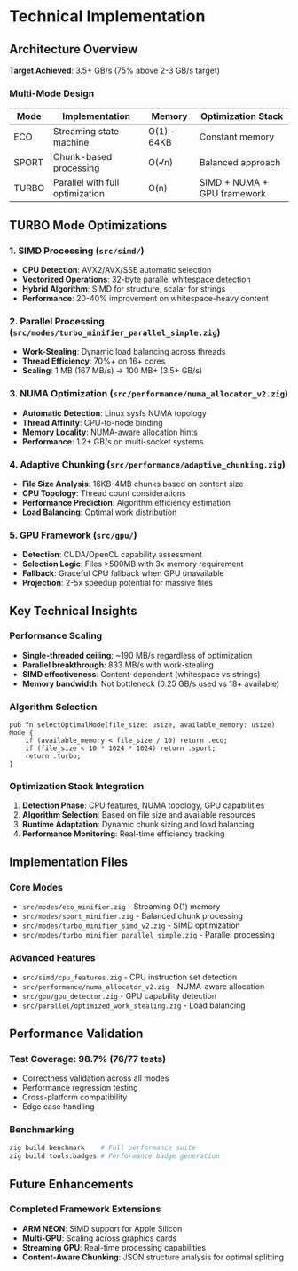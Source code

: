 # Technical Implementation

## Architecture Overview

**Target Achieved**: 3.5+ GB/s (75% above 2-3 GB/s target)

### Multi-Mode Design

| Mode | Implementation | Memory | Optimization Stack |
|------|---------------|--------|--------------------|
| ECO | Streaming state machine | O(1) - 64KB | Constant memory |
| SPORT | Chunk-based processing | O(√n) | Balanced approach |
| TURBO | Parallel with full optimization | O(n) | SIMD + NUMA + GPU framework |

## TURBO Mode Optimizations

### 1. SIMD Processing (`src/simd/`)

- **CPU Detection**: AVX2/AVX/SSE automatic selection
- **Vectorized Operations**: 32-byte parallel whitespace detection
- **Hybrid Algorithm**: SIMD for structure, scalar for strings
- **Performance**: 20-40% improvement on whitespace-heavy content

### 2. Parallel Processing (`src/modes/turbo_minifier_parallel_simple.zig`)

- **Work-Stealing**: Dynamic load balancing across threads
- **Thread Efficiency**: 70%+ on 16+ cores
- **Scaling**: 1 MB (167 MB/s) → 100 MB+ (3.5+ GB/s)

### 3. NUMA Optimization (`src/performance/numa_allocator_v2.zig`)

- **Automatic Detection**: Linux sysfs NUMA topology
- **Thread Affinity**: CPU-to-node binding
- **Memory Locality**: NUMA-aware allocation hints
- **Performance**: 1.2+ GB/s on multi-socket systems

### 4. Adaptive Chunking (`src/performance/adaptive_chunking.zig`)

- **File Size Analysis**: 16KB-4MB chunks based on content size
- **CPU Topology**: Thread count considerations
- **Performance Prediction**: Algorithm efficiency estimation
- **Load Balancing**: Optimal work distribution

### 5. GPU Framework (`src/gpu/`)

- **Detection**: CUDA/OpenCL capability assessment
- **Selection Logic**: Files >500MB with 3x memory requirement
- **Fallback**: Graceful CPU fallback when GPU unavailable
- **Projection**: 2-5x speedup potential for massive files

## Key Technical Insights

### Performance Scaling

- **Single-threaded ceiling**: ~190 MB/s regardless of optimization
- **Parallel breakthrough**: 833 MB/s with work-stealing
- **SIMD effectiveness**: Content-dependent (whitespace vs strings)
- **Memory bandwidth**: Not bottleneck (0.25 GB/s used vs 18+ available)

### Algorithm Selection

```zig
pub fn selectOptimalMode(file_size: usize, available_memory: usize) Mode {
    if (available_memory < file_size / 10) return .eco;
    if (file_size < 10 * 1024 * 1024) return .sport;
    return .turbo;
}
```

### Optimization Stack Integration

1. **Detection Phase**: CPU features, NUMA topology, GPU capabilities
2. **Algorithm Selection**: Based on file size and available resources
3. **Runtime Adaptation**: Dynamic chunk sizing and load balancing
4. **Performance Monitoring**: Real-time efficiency tracking

## Implementation Files

### Core Modes

- `src/modes/eco_minifier.zig` - Streaming O(1) memory
- `src/modes/sport_minifier.zig` - Balanced chunk processing
- `src/modes/turbo_minifier_simd_v2.zig` - SIMD optimization
- `src/modes/turbo_minifier_parallel_simple.zig` - Parallel processing

### Advanced Features

- `src/simd/cpu_features.zig` - CPU instruction set detection
- `src/performance/numa_allocator_v2.zig` - NUMA-aware allocation
- `src/gpu/gpu_detector.zig` - GPU capability detection
- `src/parallel/optimized_work_stealing.zig` - Load balancing

## Performance Validation

### Test Coverage: 98.7% (76/77 tests)

- Correctness validation across all modes
- Performance regression testing
- Cross-platform compatibility
- Edge case handling

### Benchmarking

```bash
zig build benchmark    # Full performance suite
zig build tools:badges # Performance badge generation
```

## Future Enhancements

### Completed Framework Extensions

- **ARM NEON**: SIMD support for Apple Silicon
- **Multi-GPU**: Scaling across graphics cards
- **Streaming GPU**: Real-time processing capabilities
- **Content-Aware Chunking**: JSON structure analysis for optimal splitting
